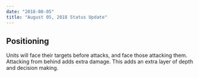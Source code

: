 ```yaml
---
date: "2018-08-05"
title: "August 05, 2018 Status Update"
---
```


## Positioning

Units will face their targets before attacks, and face those attacking them. Attacking from behind adds extra damage. This adds an extra layer of depth and decision making.
